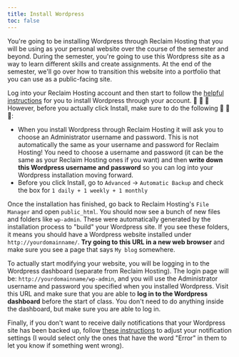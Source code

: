 ```yaml
---
title: Install Wordpress
toc: false
---
```


You're going to be installing Wordpress through Reclaim Hosting that you will be using as your personal website over the course of the semester and beyond. During the semester, you're going to use this Wordpress site as a way to learn different skills and create assignments. At the end of the semester, we'll go over how to transition this website into a portfolio that you can use as a public-facing site.

Log into your Reclaim Hosting account and then start to follow the [helpful instructions](https://community.reclaimhosting.com/t/installing-wordpress/265) for you to install Wordpress through your account. :rotating_light: :rotating_light: :rotating_light: However, before you actually click Install, make sure to do the following :rotating_light: :rotating_light: :rotating_light::

- When you install Wordpress through Reclaim Hosting it will ask you to choose an Administrator username and password. This is not automatically the same as your username and password for Reclaim Hosting! You need to choose a username and password (it can be the same as your Reclaim Hosting ones if you want) and then **write down this Wordpress username and password** so you can log into your Wordpress installation moving forward.
- Before you click Install, go to `Advanced` -> `Automatic Backup` and check the box for `1 daily + 1 weekly + 1 monthly`

Once the installation has finished, go back to Reclaim Hosting's `File Manager` and open `public_html`. You should now see a bunch of new files and folders like `wp-admin`. These were automatically generated by the installation process to "build" your Wordpress site. If you see these folders, it means you should have a Wordpress website installed under `http://yourdomainname/`. **Try going to this URL in a new web browser** and make sure you see a page that says `My blog` somewhere.

To actually start modifying your website, you will be logging in to the Wordpress dashboard (separate from Reclaim Hosting). The login page will be: `http://yourdomainname/wp-admin`, and you will use the Administrator username and password you specified when you installed Wordpress. Visit this URL and make sure that you are able to **log in to the Wordpress dashboard** before the start of class. You don't need to do anything inside the dashboard, but make sure you are able to log in.

Finally, if you don't want to receive daily notifications that your Wordpress site has been backed up, follow [these instructions](https://support.reclaimhosting.com/hc/en-us/articles/4405471802775-Managing-Installatron-Notifications) to adjust your notification settings (I would select only the ones that have the word "Error" in them to let you know if something went wrong).